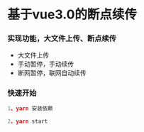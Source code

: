 # 基于vue3.0的断点续传

### 实现功能，大文件上传、断点续传

- 大文件上传
- 手动暂停，手动续传
- 断网暂停，联网自动续传

### 快速开始

```javascript
1、yarn 安装依赖

2、yarn start

```
